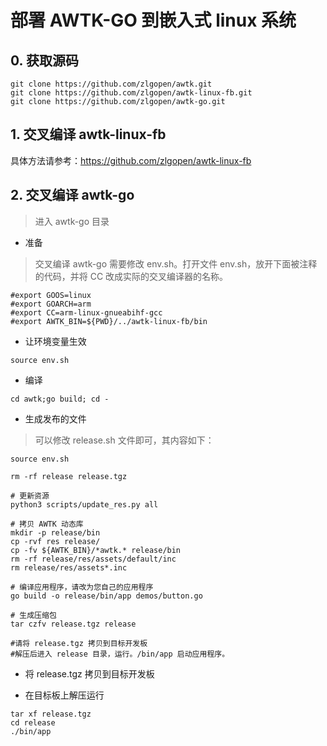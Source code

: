 # 部署 AWTK-GO 到嵌入式 linux 系统

## 0. 获取源码

```
git clone https://github.com/zlgopen/awtk.git
git clone https://github.com/zlgopen/awtk-linux-fb.git
git clone https://github.com/zlgopen/awtk-go.git
```

## 1. 交叉编译 awtk-linux-fb

具体方法请参考：https://github.com/zlgopen/awtk-linux-fb

## 2. 交叉编译 awtk-go

> 进入 awtk-go 目录

* 准备

> 交叉编译 awtk-go 需要修改 env.sh。打开文件 env.sh，放开下面被注释的代码，并将 CC 改成实际的交叉编译器的名称。

```
#export GOOS=linux
#export GOARCH=arm
#export CC=arm-linux-gnueabihf-gcc
#export AWTK_BIN=${PWD}/../awtk-linux-fb/bin
```

* 让环境变量生效

```
source env.sh
```

* 编译

```
cd awtk;go build; cd -
```

* 生成发布的文件

> 可以修改 release.sh 文件即可，其内容如下：

```
source env.sh

rm -rf release release.tgz

# 更新资源
python3 scripts/update_res.py all

# 拷贝 AWTK 动态库
mkdir -p release/bin
cp -rvf res release/
cp -fv ${AWTK_BIN}/*awtk.* release/bin
rm -rf release/res/assets/default/inc
rm release/res/assets*.inc

# 编译应用程序，请改为您自己的应用程序
go build -o release/bin/app demos/button.go

# 生成压缩包
tar czfv release.tgz release

#请将 release.tgz 拷贝到目标开发板
#解压后进入 release 目录，运行。/bin/app 启动应用程序。
```

* 将 release.tgz 拷贝到目标开发板

* 在目标板上解压运行

```
tar xf release.tgz 
cd release 
./bin/app 
```

